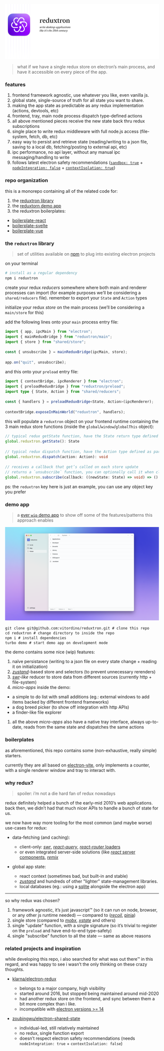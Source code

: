 <picture>
  <source media="(prefers-color-scheme: dark)" srcset="./assets/readme-hero-dark.png"/>
  <source media="(prefers-color-scheme: light)" srcset="./assets/readme-hero-light.png"/>
  <img alt="reduxtron hero image" src="./assets/readme-hero-light.png"/>
</picture>

> what if we have a single redux store on electron’s main process, and have it accessible on every piece of the app.

### features

1. frontend framework agnostic, use whatever you like, even vanilla js.
1. global state, single-source of truth for all state you want to share.
1. making the app state as predictable as any redux implementation (actions, devtools, etc)
1. frontend, tray, main node process dispatch type-defined actions
1. all above mentioned pieces receive the new state back thru redux subscriptions
1. single place to write redux middleware with full node.js access (file-system, fetch, db, etc)
1. easy way to persist and retrieve state (reading/writing to a json file, saving to a local db, fetching/posting to external api, etc)
1. ipc performance, no api layer, without any manual ipc messaging/handling to write
1. follows latest electron safety recommendations ([`sandbox: true`](https://www.electronjs.org/docs/latest/tutorial/sandbox) + [`nodeIntegration: false`](https://www.electronjs.org/docs/latest/tutorial/security#isolation-for-untrusted-content) + [`contextIsolation: true`](https://www.electronjs.org/docs/latest/tutorial/context-isolation))

### repo organization

this is a monorepo containing all of the related code for:

1. the [reduxtron library](./packages/reduxtron)
1. the [reduxtorn demo app](./packages/demo)
1. the reduxtron boilerplates:

- [boilerplate-react](./packages/boilerplate-react)
- [boilerplate-svelte](./packages/boilerplate-svelte)
- [boilerplate-vue](./packages/boilerplate-vue)

### the `reduxtron` library

> set of utilities available on [npm](npmjs.com/package/reduxtron) to plug into existing electron projects

on your terminal

```bash
# install as a regular dependency
npm i reduxtron
```

create your redux _reducers_ somewhere where both main and renderer processes can import
(for example purposes we’ll be considering a `shared/reducers` file).
remember to export your `State` and `Action` types

initialize your redux _store_ on the main process (we’ll be considering a `main/store` for this)

add the following lines onto your `main` process entry file:

```ts
import { app, ipcMain } from "electron";
import { mainReduxBridge } from "reduxtron/main";
import { store } from "shared/store";

const { unsubscribe } = mainReduxBridge(ipcMain, store);

app.on("quit", unsubscribe);
```

and this onto your `preload` entry file:

```ts
import { contextBridge, ipcRenderer } from "electron";
import { preloadReduxBridge } from "reduxtron/preload";
import type { State, Action } from "shared/reducers";

const { handlers } = preloadReduxBridge<State, Action>(ipcRenderer);

contextBridge.exposeInMainWorld("reduxtron", handlers);
```

this will populate a `reduxtron` object on your frontend runtime containing the 3 main redux store functions (inside the `global`/`window`/`globalThis` object):

```ts
// typical redux getState function, have the State return type defined as return
global.reduxtron.getState(): State

// typical redux dispatch function, have the Action type defined as parameter
global.reduxtron.dispatch(action: Action): void

// receives a callback that get’s called on each store update
// returns a `unsubscribe` function, you can optionally call it when closing window or when you don’t want to listen for changes anymore.
global.reduxtron.subscribe(callback: ((newState: State) => void) => () => void)
```

ps: the `reduxtron` key here is just an example, you can use any object key you prefer

### demo app

> a [ever `wip` demo app](./packages/demo) to show off some of the features/patterns this approach enables

![demo app screenshot](./assets/readme-demo-screenshot.png)

```
git clone git@github.com:vitordino/reduxtron.git # clone this repo
cd reduxtron # change directory to inside the repo
npm i # install dependencies
turbo demo # start demo app on development mode
```

the demo contains some nice (wip) features:

1. naïve persistance (writing to a json file on every state change + reading it on initialization)
1. [_zustand_](https://github.com/pmndrs/zustand)-based store and selectors (to prevent unnecessary rerenders)
1. _[swr](https://swr.vercel.app/)-like_ reducer to store data from different sources (currently http + file-system)
1. *micro-apps* inside the demo:
  - a simple to do list with small additions (eg.: external windows to add items backed by different frontend frameworks)
  - a dog breed picker (to show off integration with http APIs)
  - a finder-like file explorer
1. all the above *micro-apps* also have a native tray interface, always up-to-date, reads from the same state and dispatches the same actions

### boilerplates

as aforementioned, this repo contains some (non-exhaustive, really simple) starters.

currently they are all based on [electron-vite](https://evite.netlify.app/), only implements a counter, with a single renderer window and tray to interact with.

### why redux?

> spoiler: i’m not a die hard fan of redux nowadays

redux definitely helped a bunch of the early-mid 2010’s web applications. back then, we didn’t had that much nicer APIs to handle a bunch of state for us.

we now have way more tooling for the most common (and maybe worse) use-cases for redux:

- data-fetching (and caching):
  - client-only: [_swr_](https://swr.vercel.app/), [_react-query_](https://tanstack.com/query/v3/), [_react-router_ loaders](https://reactrouter.com/en/main/route/loader)
  - or even integrated server-side solutions (like [_react_ server components](https://react.dev/blog/2023/03/22/react-labs-what-we-have-been-working-on-march-2023#react-server-components), [_remix_](https://remix.run/)

- global app state:
  - react context (sometimes bad, but built-in and stable)
  - [_zustand_](https://github.com/pmndrs/zustand) and hundreds of other "lighter" state-management libraries.
  - local databases (eg.: using a [sqlite](https://sqlite.org/) alongside the electron app)

---

so why redux was chosen?

1. framework agnostic, it’s just javascript™ (so it can run on node, browser, or any other js runtime needed) — compared to ([_recoil_](https://github.com/facebookexperimental/Recoil), [pinia](https://github.com/vuejs/pinia))
1. single store (compared to [_mobx_](https://github.com/mobxjs/mobx), [_xstate_](https://github.com/statelyai/xstate) and others)
1. single "update" function, with a single signature (so it’s trivial to register on the `preload` and have end-to-end type-safety)
1. single "subscribe" function to all the state — same as above reasons

### related projects and inspiration

while developing this repo, i also searched for what was out there™ in this regard, and was happy to see i wasn’t the only thinking on these crazy thoughts.

- [klarna/electron-redux](https://github.com/klarna/electron-redux)
  - belongs to a major company, high visibility
  - started around 2016, but stopped being maintained around mid-2020
  - had another redux store on the frontend, and sync between them a bit more complex than i like.
  - incompatible with [electron versions >= 14](https://github.com/klarna/electron-redux/issues/317)

- [zoubingwu/electron-shared-state](https://github.com/zoubingwu/electron-shared-state)
  - individual-led, still relatively maintained
  - no redux, single function export
  - doesn’t respect electron safety recommendations (needs `nodeIntegration: true` + `contextIsolation: false`)
